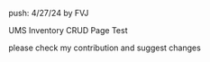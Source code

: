 push: 4/27/24 by FVJ

UMS Inventory CRUD Page Test

please check my contribution and suggest changes